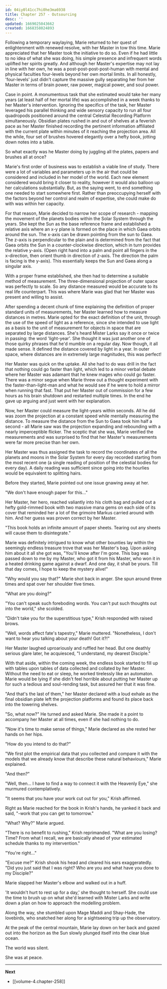 ```yaml
---
id: 04iy0l41cc7hi0he3ma6938
title: Chapter 257 - Outsourcing
desc: ''
updated: 1669025043662
created: 1668358024893
---
```


Following a temporary waylaying, Marie returned to her quest of enlightenment with renewed resolve, with her Master in tow this time. Marie appreciated that her Master took the initiative to do so. Even if he had little to no idea of what she was doing, his simple presence and infrequent words uplifted her spirits greatly. And although her Master's expertise may not lay in line with her own, he was a post-post-post-post-human with mental and physical faculties four-levels beyond her own mortal limits. In all honestly, 'four-levels' just didn't capture the massive gully separating her from her Master in terms of brain power, raw power, magical power, and soul power.

Case in point. A monumentous task that she estimated would take her many years (at least half of her mortal life) was accomplished in a week thanks to her Master's intervention. Ignoring the specifics of the task, her Master leveraged his parallel thinking and wide sensory capacity to run all four quadropods positioned around the central Celestial Recording Platform simultaneously. Obsidian plates rushed in and out of shelves at a feverish pace as her Master finished recording the pertinent information affiliated with the current plate within minutes of it reaching the projection area. All the while, four set of brushes hovered elegantly over a hefty book, jotting down notes into a table.

So what exactly was he Master doing by juggling all the plates, papers and brushes all at once?

Marie's first order of business was to establish a viable line of study. There were a lot of variables and parameters up in the air that could be considered and included in her model of the world. Each new element considered would bring it closer to reality, however it would also balloon up her calculations substantially. But, as the saying went, to end something one needed to start somewhere first. Rather than preoccupying herself with the factors beyond her control and realm of expertise, she could make do with was within her capacity.

For that reason, Marie decided to narrow her scope of research - mapping the movement of the planets bodies within the Solar System through the years. She kept the Sun as the base reference frame and established a relative axis where an x-y plane is formed on the place in which Gaea orbits around the sun. The x-axis can be drawn pointing from the sun to Gaea. The z-axis is perpendicular to the plain and is determined from the fact that Gaea orbits the Sun in a counter-clockwise direction, which in turn provides the relative y-axis. (Open right hand into a palm and point all fingers in the x-direction, then orient thumb in direction of z-axis. The direction the palm is facing is the y-axis). This essentially keeps the Sun and Gaea along a singular axis.

With a proper frame established, she then had to determine a suitable method of measurement. The three-dimensional projection of outer space was perfectly to scale. So any distance measured would be accurate to its real life counterpart. This was where Marie was glad that her Master was present and willing to assist.

After spending a decent chunk of time explaining the definition of proper standard units of measurements, her Master learned how to measure distances in metres. Marie opted for the exact definition of the unit, through the use of the speed of light as a reference, since she intended to use light as a basis to the unit of measurement for objects in space that are separated by large distances. She's heard Mister Larks say it once or twice in passing: the word 'light-year'. She thought it was just another one of those quirky phrases that he'd mumble on a regular day. Now though, it all made sense. It defined the distance covered by light in a year. In outer space, where distances are in extremely large magnitudes, this was perfect!

Her Master was quick on the uptake. All she had to do was drill in the fact that nothing could go faster than light, which led to a minor verbal debate where her Master was adamant that he knew mages who could go faster. There was a minor segue when Marie threw out a thought experiment with the faster-than-light-man and what he would see if he were to hold a mirror when running that fast. That put her Master out of commission for a few hours as his brain shutdown and restarted multiple times. In the end he gave up arguing and just went with her explanation.

Now, her Master could measure the light-years within seconds. All he did was zoom the projection at a constant speed while mentally measuring the distance. To measure the distance from the Sun to Gaea took him half a second - all Marie saw was the projection expanding and rebounding with a nearly imperceptible flicker. The sceptic that she was, Marie verified the measurements and was surprised to find that her Master's measurements were far more precise than her own.

Her Master was thus assigned the task to record the coordinates of all the planets and moons in the Solar System for every day recorded starting from the most recent one (a single reading of position of the celestial bodies for every day). A daily reading was sufficient since going into the hourlies would be equivalent to splitting hairs.

Before they started, Marie pointed out one issue gnawing away at her.

"We don't have enough paper for this..."

Her Master, her hero, reached valiantly into his cloth bag and pulled out a hefty gold-rimmed book with two massive mana gems on each side of its cover that reminded her a lot of the grimoire Markus carried around with him. And her guess was proven correct by her Master.

"This book holds an infinite amount of paper sheets. Tearing out any sheets will cause them to disintegrate."

Marie was definitely intrigued to know what other bounties lay within the seemingly endless treasure trove that was her Master's bag. Upon asking him about it all she got was, "You'll know after I'm gone. This bag was passed down to me by my Master, who got it from his Master, who won it in a heated drinking game against a dwarf. And one day, it shall be yours. Till that day comes, I hope to keep the mystery alive!"

"Why would you say that?" Marie shot back in anger. She spun around three times and spat over her shoulder five times.

"What are you doing?"

"You can't speak such foreboding words. You can't put such thoughts out into the world," she scolded.

"Didn't take you for the superstitious type," Krish responded with raised brows.

"Well, words affect fate's tapestry," Marie muttered. "Nonetheless, I don't want to hear you talking about your death! Got it?!"

Her Master laughed uproariously and ruffled her head. But one deathly serious glare later, he acquiesced, "I understand, my dearest Disciple."

With that aside, within the coming week, the endless book started to fill up with tables upon tables of data collected and collated by her Master. Without the need to eat or sleep, he worked tirelessly like an automaton. Marie would be lying if she didn't feel horrible about putting her Master up for such a tedious and soul-rending task, but assured her that it was fine.

"And that's the last of them," her Master declared with a loud exhale as the final obsidian plate left the projection platforms and found its place back into the towering shelves.

"So, what now?" He turned and asked Marie. She made it a point to accompany her Master at all times, even if she had nothing to do.

"Now it's time to make sense of things," Marie declared as she rested her hands on her hips.

"How do you intend to do that?"

"We first plot the empirical data that you collected and compare it with the models that we already know that describe these natural behaviours," Marie explained.

"And then?"

"Well, then... I have to find a way to connect it with the Heavenly Eye," she murmured contemplatively.

"It seems that you have your work cut out for you," Krish affirmed.

Right as Marie reached for the book in Krish's hands, he yanked it back and said, "-work that you can get to tomorrow."

"What? Why?" Marie argued.

"There is no benefit to rushing," Krish reprimanded. "What are you losing? Time? From what I recall, we are basically ahead of your estimated schedule thanks to my intervention."

"You're right..."

"Excuse me?" Krish shook his head and cleared his ears exaggeratedly. "Did you just said that I was right? Who are you and what have you done to my Disciple?"

Marie slapped her Master's elbow and walked out in a huff.

'It wouldn't hurt to rest up for a day,' she thought to herself. She could use the time to brush up on what she'd learned with Mister Larks and write down a plan on how to approach the modelling problem.

Along the way, she stumbled upon Mage Maddi and Shay-Hade, the lovebirds, who snatched her along for a sightseeing trip up the observatory.

At the peak of the central mountain, Marie lay down on her back and gazed out into the horizon as the Sun slowly plunged itself into the clear blue ocean.

The world was silent.

She was at peace.

____

**Next**
* [[volume-4.chapter-258]]